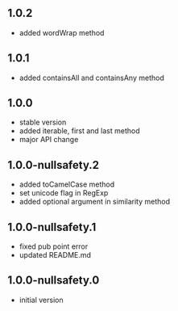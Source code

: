 ## 1.0.2

* added wordWrap method

## 1.0.1

* added containsAll and containsAny method

## 1.0.0

* stable version
* added iterable, first and last method
* major API change

## 1.0.0-nullsafety.2

* added toCamelCase method
* set unicode flag in RegExp
* added optional argument in similarity method

## 1.0.0-nullsafety.1

* fixed pub point error
* updated README.md 

## 1.0.0-nullsafety.0

* initial version
